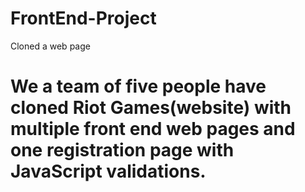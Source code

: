 # FrontEnd-Project
Cloned a web page


# We a team of five people have cloned Riot Games(website) with multiple front end web pages and one registration page with JavaScript validations.
